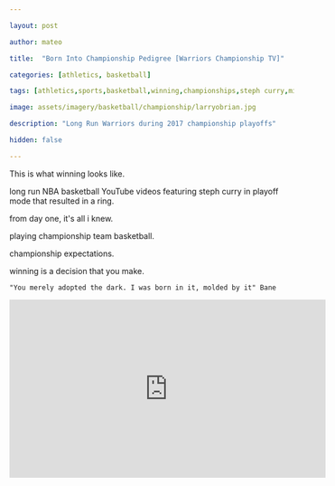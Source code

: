 ```yaml
---

layout: post

author: mateo

title:  "Born Into Championship Pedigree [Warriors Championship TV]"

categories: [athletics, basketball]

tags: [athletics,sports,basketball,winning,championships,steph curry,mindset]

image: assets/imagery/basketball/championship/larryobrian.jpg

description: "Long Run Warriors during 2017 championship playoffs"

hidden: false

---
```


This is what winning looks like.

long run NBA basketball YouTube videos featuring steph curry in playoff mode that resulted in a ring.

from day one, it's all i knew.

playing championship team basketball.

championship expectations.

winning is a decision that you make.

```quote
"You merely adopted the dark. I was born in it, molded by it" Bane
```

<iframe width="560" height="315" src="https://www.youtube.com/embed/nKduGl2A1bk?si=0Go0IrA8DTKeIOYM" title="YouTube video player" frameborder="0" allow="accelerometer; autoplay; clipboard-write; encrypted-media; gyroscope; picture-in-picture; web-share" referrerpolicy="strict-origin-when-cross-origin" allowfullscreen></iframe>
